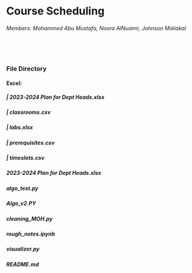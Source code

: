 <h1> Course Scheduling </h1>
<h6> Members: Mohammed Abu Mustafa, Noora AlNuaimi, Johnson Maliakal </h6>
<br>
<br>
<h3> File Directory </h3>
<h4> Excel: </h4>
<h5> | 2023-2024 Plan for Dept Heads.xlsx </h5>
<h5> | classrooms.csv </h5>
<h5> | labs.xlsx </h5>
<h5> | prerequisites.csv </h5>
<h5> | timeslots.csv </h5>
<h5> 2023-2024 Plan for Dept Heads.xlsx </h5>
<h5> algo_test.py </h5>
<h5> Algo_v2.PY </h5>
<h5> cleaning_MOH.py </h5>
<h5> rough_notes.ipynb </h5>
<h5> visualizer.py </h5>
<h5> README.md </h5>
